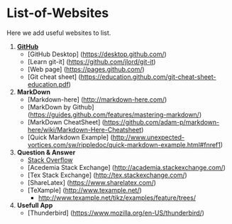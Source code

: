 # List-of-Websites
Here we add useful websites to list.

1. [**GitHub**](https://github.com/)
   * [GitHub Desktop] (https://desktop.github.com/)
   * [Learn git-it] (https://github.com/jlord/git-it)
   * [Web page] (https://pages.github.com/)
   * [Git cheat sheet] (https://education.github.com/git-cheat-sheet-education.pdf)
2. **MarkDown**
   * [Markdown-here] (http://markdown-here.com/)
   * [MarkDown by Github] (https://guides.github.com/features/mastering-markdown/)
   * [MarkDown CheatSheet] (https://github.com/adam-p/markdown-here/wiki/Markdown-Here-Cheatsheet)
   * [Quick Markdown Example] (http://www.unexpected-vortices.com/sw/rippledoc/quick-markdown-example.html#fnref1)
3. **Question & Answer**
   * [Stack Overflow](http://stackoverflow.com/)
   * [Acedemia Stack Exchange] (http://academia.stackexchange.com/)
   * [Tex Stack Exchange] (http://tex.stackexchange.com/)
   * [ShareLatex] (https://www.sharelatex.com/)
   * [TeXample] (http://www.texample.net/)
        * http://www.texample.net/tikz/examples/feature/trees/
4. **Usefull App**
   * [Thunderbird] (https://www.mozilla.org/en-US/thunderbird/)

